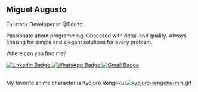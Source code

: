 ## Miguel Augusto

Fullstack Developer at @Eduzz

Passionate about programming. Obsessed with detail and quality. Always chasing for simple and elegant solutions for every problem.

Where can you find me?

<a href="https://www.linkedin.com/in/miguel-augusto/?locale=en_US" rel="nofollow">
  <img 
    src="https://img.shields.io/badge/LinkedIn-0077B5?style=for-the-badge&logo=linkedin&logoColor=white" 
    alt="Linkedin Badge" 
    style="max-width:100%;"
  />
</a>

<a href="https://api.whatsapp.com/send?phone=5511942580851" rel="nofollow">
  <img 
    src="https://img.shields.io/badge/WhatsApp-25D366?style=for-the-badge&logo=whatsapp&logoColor=white" 
    alt="WhatsApp Badge" 
    style="max-width:100%;"
  />
</a>

<a href="mailto:miguelauglcontato@gmail.com" rel="nofollow">
  <img 
    src="https://img.shields.io/badge/Gmail-D14836?style=for-the-badge&logo=gmail&logoColor=white" 
    alt="Gmail Badge" 
    style="max-width:100%;"
  />
</a>

<br>
<br>

My favorite anime character is Kyōjurō Rengoku 
[![kyojuro-rengoku-min.gif](https://s6.gifyu.com/images/kyojuro-rengoku-min.gif)](https://gifyu.com/image/orWM)
